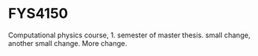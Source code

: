 # FYS4150
Computational physics course, 1. semester of master thesis. 
small change, another small change.
More change.